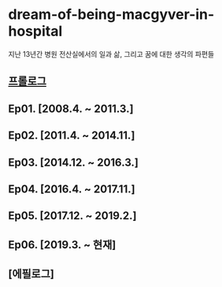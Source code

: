 # dream-of-being-macgyver-in-hospital
지난 13년간 병원 전산실에서의 일과 삶, 그리고 꿈에 대한 생각의 파편들

## [프롤로그](https://github.com/holynomad/dream-of-being-macgyver-in-hospital/blob/main/%ED%94%84%EB%A1%A4%EB%A1%9C%EA%B7%B8.md)

## Ep01. [2008.4. ~ 2011.3.]

## Ep02. [2011.4. ~ 2014.11.]

## Ep03. [2014.12. ~ 2016.3.]

## Ep04. [2016.4. ~ 2017.11.]

## Ep05. [2017.12. ~ 2019.2.]

## Ep06. [2019.3. ~ 현재]

## [에필로그]
